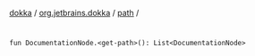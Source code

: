 [dokka](../../index.md) / [org.jetbrains.dokka](../index.md) / [path](index.md) / [<get-path>](_get-path_.md)

# <get-path>

```
fun DocumentationNode.<get-path>(): List<DocumentationNode>
```

